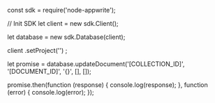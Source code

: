 const sdk = require('node-appwrite');

// Init SDK
let client = new sdk.Client();

let database = new sdk.Database(client);

client
    .setProject('')
;

let promise = database.updateDocument('[COLLECTION_ID]', '[DOCUMENT_ID]', '{}', [], []);

promise.then(function (response) {
    console.log(response);
}, function (error) {
    console.log(error);
});